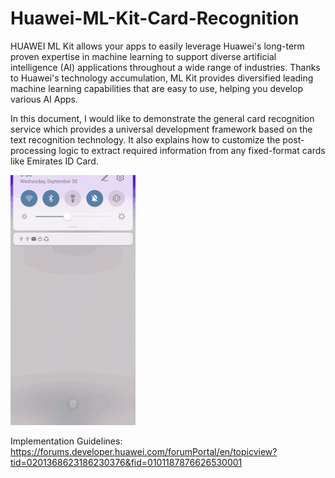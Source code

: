 # Huawei-ML-Kit-Card-Recognition
HUAWEI ML Kit allows your apps to easily leverage Huawei's long-term proven expertise in machine learning to support diverse artificial intelligence (AI) applications throughout a wide range of industries. Thanks to Huawei's technology accumulation, ML Kit provides diversified leading machine learning capabilities that are easy to use, helping you develop various AI Apps.



In this document, I would like to demonstrate the general card recognition service which provides a universal development framework based on the text recognition technology. It also explains how to customize the post-processing logic to extract required information from any fixed-format cards like Emirates ID Card.

![](ML_EIDA_Scan.gif)

Implementation Guidelines:  
https://forums.developer.huawei.com/forumPortal/en/topicview?tid=0201368623186230376&fid=0101187876626530001
